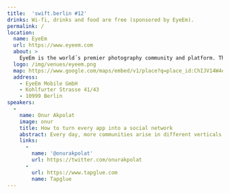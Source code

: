 ```yaml
---
title:  'swift.berlin #12'
drinks: Wi-fi, drinks and food are free (sponsored by EyeEm).
permalink: /
location:
  name: EyeEm
  url: https://www.eyeem.com
  about: >
    EyeEm is the world´s premier photography community and platform. Through its free-to-download application for iOS, Android and supporting web platform, EyeEm is a place for photographers of all abilities to share, interact, and learn more about taking pictures on any device. EyeEm’s photo Missions and partnerships allow photographers to showcase their original works around particular subject matter.
  logo: /img/venues/eyeem.png
  map: https://www.google.com/maps/embed/v1/place?q=place_id:ChIJV14W4eRRqEcRFIQuH83uCgc&&key=AIzaSyCjTjlx3dtYCMkR7xQklFA1w0K36eNduPw
  address:
    - EyeEm Mobile GmbH
    - Kohlfurter Strasse 41/43
    - 10999 Berlin
speakers:
  -
    name: Onur Akpolat
    image: onur
    title: How to turn every app into a social network
    abstract: Every day, more communities arise in different verticals. Spotify for music, Github for Development etc. Tapglue helps you to turn your app into a social network too. In this presentation you'll learn how easy it is to do it and why it makes sense for most apps in the first place.
    links:
      -
        name: '@onurakpolat'
        url: https://twitter.com/onurakpolat
      -
        url: https://www.tapglue.com
        name: Tapglue
---
```


